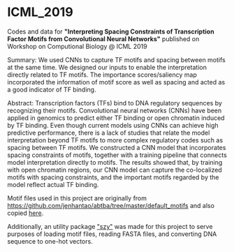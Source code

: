 # ICML_2019
Codes and data for **"Interpreting Spacing Constraints of Transcription Factor Motifs from Convolutional Neural Networks"** published on Workshop on Computional Biology @ ICML 2019

Summary: We used CNNs to capture TF motifs and spacing between motifs at the same time. We designed our inputs to enable the interpretation directly related to TF motifs. The importance scores/saliency map incorporated the information of motif score as well as spacing and acted as a good indicator of TF binding.

Abstract: Transcription factors (TFs) bind to DNA regulatory sequences by recognizing their motifs. Convolutional neural networks (CNNs) have been applied in genomics to predict either TF binding or open chromatin induced by TF binding. Even though current models using CNNs can achieve high predictive performance, there is a lack of studies that relate the model interpretation beyond TF motifs to more complex regulatory codes such as spacing between TF motifs. We constructed a CNN model that incorporates spacing constraints of motifs, together with a training pipeline that connects model interpretation directly to motifs. The results showed that, by training with open chromatin regions, our CNN model can capture the co-localized motifs with spacing constraints, and the important motifs regarded by the model reflect actual TF binding. 

Motif files used in this project are originally from <https://github.com/jenhantao/abtba/tree/master/default_motifs> and also copied [here](https://github.com/zeyang-shen/ICML_2019/tree/master/default_motifs).

Additionally, an utility package ["szy"](https://github.com/zeyang-shen/ICML_2019/tree/master/szy) was made for this project to serve purposes of loading motif files, reading FASTA files, and converting DNA sequence to one-hot vectors.
